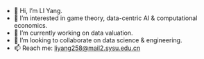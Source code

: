 - 👋 Hi, I’m LI Yang.
- 👀 I’m interested in game theory, data-centric AI & computational economics.
- 🌱 I’m currently working on data valuation.
- 💞️ I’m looking to collaborate on data science & engineering.
- 📫 Reach me: liyang258@mail2.sysu.edu.cn

<!---
ailianligit/ailianligit is a ✨ special ✨ repository because its `README.md` (this file) appears on your GitHub profile.
You can click the Preview link to take a look at your changes.
--->
